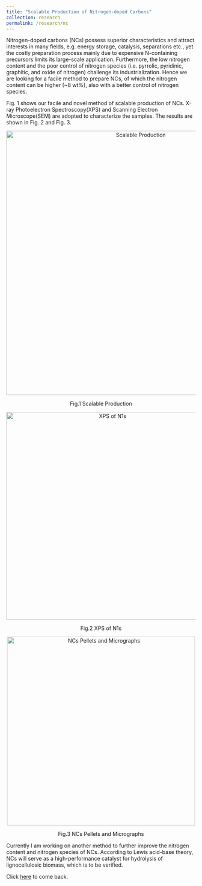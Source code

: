```yaml
---
title: "Scalable Production of Nitrogen-doped Carbons"
collection: research
permalink: /research/nc
---
```

Nitrogen-doped carbons (NCs) possess superior characteristics and attract interests in many fields, e.g. energy storage,
catalysis, separations etc., yet the costly preparation process mainly due to expensive N-containing precursors limits
its large-scale application. Furthermore, the low nitrogen content and the poor control of nitrogen species (i.e. pyrrolic,
pyridinic, graphitic, and oxide of nitrogen) challenge its industrialization. Hence we are looking for a facile method to prepare NCs, of which the nitrogen content can be higher (~8 wt%), also with a better control of nitrogen species.

Fig. 1 shows our facile and novel method of scalable production of NCs. X-ray Photoelectron Spectroscopy(XPS) and Scanning Electron Microscope(SEM) are adopted to characterize the samples. The results are shown in Fig. 2 and Fig. 3.

 <div>
  <p align="center">
  <img src="https://raw.githubusercontent.com/Wenbin-Xu/Wenbin-Xu.github.io/master/images/r3_1.png?raw=true" alt="Scalable Production" style="width: 700px;"/> 
</p>
  <p  align="center">Fig.1 Scalable Production</p>
 </div>

 <div>
  <p align="center">
  <img src="https://raw.githubusercontent.com/Wenbin-Xu/Wenbin-Xu.github.io/master/images/r3_2.png?raw=true" alt="XPS of N1s" style="width: 550px;"/> 
</p>
  <p  align="center">Fig.2 XPS of N1s</p>
 </div>

 <div>
  <p align="center">
  <img src="https://raw.githubusercontent.com/Wenbin-Xu/Wenbin-Xu.github.io/master/images/r3_3.png?raw=true" alt="NCs Pellets and Micrographs" style="width: 500px;"/> 
</p>
  <p  align="center">Fig.3 NCs Pellets and Micrographs</p>
 </div>
 
Currently I am working on another method to further improve the nitrogen content and nitrogen species of NCs. According to Lewis acid-base theory, NCs will serve as a high-performance catalyst for hydrolysis of lignocellulosic biomass, which is to be verified. 

Click [here](https://wenbin-xu.github.io/research/) to come back.
